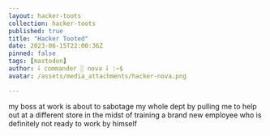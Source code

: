 ```yaml
---
layout: hacker-toots
collection: hacker-toots
published: true
title: "Hacker Tooted"
date: 2023-06-15T22:00:36Z
pinned: false
tags: [mastodon]
author: ⸸ commander ░ nova ⸸ :~$
avatar: /assets/media_attachments/hacker-nova.png

---
```


<p>my boss at work is about to sabotage my whole dept by pulling me to help out at a different store in the midst of training a brand new employee who is definitely not ready to work by himself</p>


